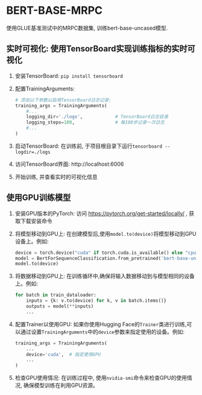 # BERT-BASE-MRPC

使用GLUE基准测试中的MRPC数据集, 训练bert-base-uncased模型.

## 实时可视化: 使用TensorBoard实现训练指标的实时可视化
1. 安装TensorBoard: `pip install tensorboard`

2. 配置TrainingArguments: 
    ```python
    # 添加以下参数以启用TensorBoard日志记录:  
    training_args = TrainingArguments(
        #...
        logging_dir='./logs',            # TensorBoard日志目录
        logging_steps=100,               # 每100步记录一次日志
        #...
    )
    ```
3. 启动TensorBoard: 在训练前, 于项目根目录下运行`tensorboard --logdir=./logs`

4. 访问TensorBoard界面: http://localhost:6006

5. 开始训练, 并查看实时的可视化信息

## 使用GPU训练模型

1. 安装GPU版本的PyTorch: 访问 https://pytorch.org/get-started/locally/ , 获取下载安装命令

2. 将模型移动到GPU上: 在创建模型后,使用`model.to(device)`将模型移动到GPU设备上。例如:
   ```python
   device = torch.device("cuda" if torch.cuda.is_available() else "cpu")
   model = BertForSequenceClassification.from_pretrained('bert-base-uncased')
   model.to(device)
   ```

3. 将数据移动到GPU上: 在训练循环中,确保将输入数据移动到与模型相同的设备上。例如:
   ```python
   for batch in train_dataloader:
       inputs = {k: v.to(device) for k, v in batch.items()}
       outputs = model(**inputs)
       ...
   ```

4. 配置Trainer以使用GPU: 如果你使用Hugging Face的`Trainer`类进行训练,可以通过设置`TrainingArguments`中的`device`参数来指定使用的设备。例如:
   ```python
   training_args = TrainingArguments(
       ...
       device='cuda',  # 指定使用GPU
       ...
   )
   ```

5. 检查GPU使用情况: 在训练过程中, 使用`nvidia-smi`命令来检查GPU的使用情况, 确保模型训练在利用GPU资源。
